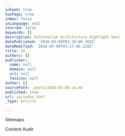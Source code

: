 ```yaml
---
inFeed: true
hasPage: true
inNav: false
inLanguage: null
starred: false
keywords: []
description: Information Architecture Highlight Reel
datePublished: '2016-03-09T03:18:00.302Z'
dateModified: '2016-03-09T03:17:46.218Z'
title: IA
authors: []
publisher:
  name: null
  domain: null
  url: null
  favicon: null
author: []
sourcePath: _posts/2016-03-09-ia.md
published: true
url: ia/index.html
_type: Article

---
```

Sitemaps

Content Audit